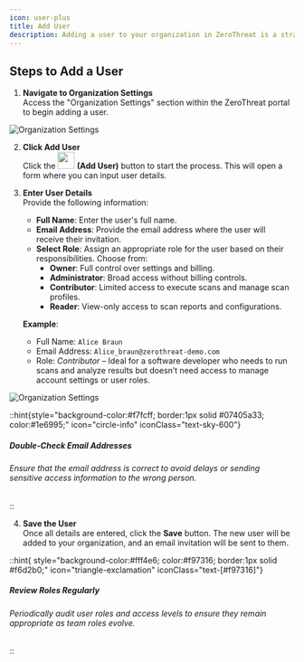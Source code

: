 ```yaml
---
icon: user-plus
title: Add User
description: Adding a user to your organization in ZeroThreat is a straightforward process.&#x20;
---
```


<!-- ## **Steps to Add a User** -->

## Steps to Add a User

1. **Navigate to Organization Settings**  
   Access the "Organization Settings" section within the ZeroThreat portal to begin adding a user.

 <img src="/Images/image (82).png" alt="Organization Settings" >

2. **Click Add User**  
   Click the <span><img src="/Images/image (84).png" alt="" data-size="original" width="30px"></span> **(Add User)** button to start the process. This will open a form where you can input user details.

3. **Enter User Details**  
   Provide the following information:

   - **Full Name**: Enter the user's full name.
   - **Email Address**: Provide the email address where the user will receive their invitation.
   - **Select Role**: Assign an appropriate role for the user based on their responsibilities. Choose from:
     - **Owner**: Full control over settings and billing.
     - **Administrator**: Broad access without billing controls.
     - **Contributor**: Limited access to execute scans and manage scan profiles.
     - **Reader**: View-only access to scan reports and configurations.

   **Example**:

   - Full Name: `Alice Braun`
   - Email Address: `Alice_braun@zerothreat-demo.com`
   - Role: _Contributor_ – Ideal for a software developer who needs to run scans and analyze results but doesn’t need access to manage account settings or user roles.

   <!-- ::fiqure-img{source="/Images/image (112).png"} -->
<img src="/Images/image (112).png" alt="Organization Settings" >

::hint{style="background-color:#f7fcff; border:1px solid #07405a33; color:#1e6995;" icon="circle-info" iconClass="text-sky-600"}
##### **Double-Check Email Addresses**

###### Ensure that the email address is correct to avoid delays or sending sensitive access information to the wrong person.

:: 

4. **Save the User**  
 Once all details are entered, click the **Save** button. The new user will be added to your organization, and an email invitation will be sent to them.

::hint{ style="background-color:#fff4e6; color:#f97316; border:1px solid #f6d2b0;" icon="triangle-exclamation" iconClass="text-[#f97316]"}

<!-- bgStyle=" bg-yellow-50 rounded-md border-yellow-200 text-yellow-600" -->

##### **Review Roles Regularly**

###### Periodically audit user roles and access levels to ensure they remain appropriate as team roles evolve.

::
